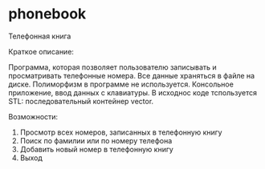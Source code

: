 phonebook
=========
Телефонная книга

Краткое описание:

Программа, которая позволяет пользователю записывать и просматривать телефонные номера.
Все данные храняться в файле на диске.
Полиморфизм в программе не используется.
Консольное приложение, ввод данных с клавиатуры.
В исходнос коде тспользуется STL: последовательный контейнер vector.

Возможности:

1. Просмотр всех номеров, записанных в телефонную книгу
2. Поиск по фамилии или по номеру телефона
3. Добавить новый номер в телефонную книгу
4. Выход
